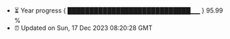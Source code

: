- ⏳ Year progress { ████████████████████████████▁▁ } 95.99 %
- ⏰ Updated on Sun, 17 Dec 2023 08:20:28 GMT

